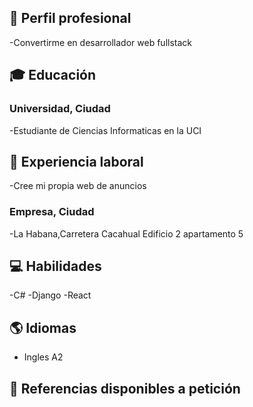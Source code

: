 ## 💼 Perfil profesional
-Convertirme en desarrollador web fullstack

## 🎓 Educación

### Universidad, Ciudad
-Estudiante de Ciencias Informaticas en la UCI

## 💼 Experiencia laboral
-Cree mi propia web de anuncios

### Empresa, Ciudad
-La Habana,Carretera Cacahual Edificio 2 apartamento 5
## 💻 Habilidades

-C#
-Django
-React

## 🌎 Idiomas

- Ingles A2
  

## 🔗 Referencias disponibles a petición
